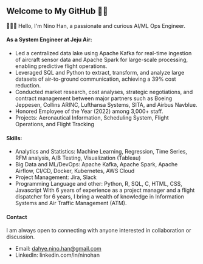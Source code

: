 ## Welcome to My GitHub 👋🏻


👩🏻‍💻 Hello, I'm Nino Han, a passionate and curious AI/ML Ops Engineer.

#### As a System Engineer at Jeju Air:
- Led a centralized data lake using Apache Kafka for real-time ingestion of aircraft sensor data and Apache Spark for large-scale processing, enabling predictive flight operations.
- Leveraged SQL and Python to extract, transform, and analyze large datasets of air-to-ground communication, achieving a 39% cost reduction.
- Conducted market research, cost analyses, strategic negotiations, and contract management between major partners such as Boeing Jeppesen, Collins ARINC, Lufthansa Systems, SITA, and Airbus Navblue.
- Honored Employee of the Year (2022) among 3,000+ staff.
- Projects: Aeronautical Information, Scheduling System, Flight Operations, and Flight Tracking



#### Skills:
- Analytics and Statistics: Machine Learning, Regression, Time Series, RFM analysis, A/B Testing, Visualization (Tableau)
- Big Data and ML/DevOps: Apache Kafka, Apache Spark, Apache Airflow, CI/CD, Docker, Kubernetes, AWS Cloud
- Project Management: Jira, Slack
- Programming Language and other: Python, R, SQL, C, HTML, CSS, Javascript
With 6 years of experience as a project manager and a flight dispatcher for 6 years, I bring a wealth of knowledge in Information Systems and Air Traffic Management (ATM). 



#### Contact
I am always open to connecting with anyone interested in collaboration or discussion.
- Email: dahye.nino.han@gmail.com
- LinkedIn: linkedin.com/in/ninohan




<!--
**DahyeNinoHan/DahyeNinoHan** is a ✨ _special_ ✨ repository because its `README.md` (this file) appears on your GitHub profile.

Here are some ideas to get you started:

- 🔭 I’m currently working on ...
- 🌱 I’m currently learning ...
- 👯 I’m looking to collaborate on ...
- 🤔 I’m looking for help with ...
- 💬 Ask me about ...
- 📫 How to reach me: ...
- 😄 Pronouns: ...
- ⚡ Fun fact: ...
-->
